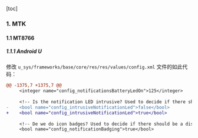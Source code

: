 [toc]

### 1. MTK

#### 1.1 MT8766

##### 1.1.1 Android U

修改 `u_sys/frameworks/base/core/res/res/values/config.xml` 文件的如此代码：

```diff
@@ -1375,7 +1375,7 @@
     <integer name="config_notificationsBatteryLedOn">125</integer>
 
     <!-- Is the notification LED intrusive? Used to decide if there should be a disable option -->
-    <bool name="config_intrusiveNotificationLed">false</bool>
+    <bool name="config_intrusiveNotificationLed">true</bool>
 
     <!-- De we do icon badges? Used to decide if there should be a disable option-->
     <bool name="config_notificationBadging">true</bool>
```

